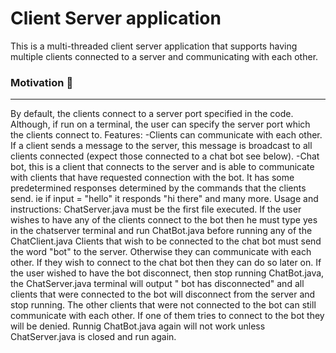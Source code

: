 # Client Server application
This is a multi-threaded client server application that supports having multiple clients connected to a server and communicating with each other.

### Motivation :rocket:
------------------
By default, the clients connect to a server port specified in the code. Although, if run on a terminal, the user can specify the server port which the clients connect to. 
Features:
-Clients can communicate with each other. If a client sends a message to the server, this message is broadcast to all clients connected (expect those connected to a chat bot see below).
-Chat bot, this is a client that connects to the server and is able to communicate with clients that have requested connection with the bot. It has some predetermined responses determined by the commands that the clients send. ie if input = "hello" it responds "hi there" and many more. 
Usage and instructions:
ChatServer.java must be the first file executed.
If the user wishes to have any of the clients connect to the bot then he must type yes in the chatserver terminal and run ChatBot.java before running any of the ChatClient.java
Clients that wish to be connected to the chat bot must send the word "bot" to the server. Otherwise they can communicate with each other. If they wish to connect to the chat bot then they can do so later on.
If the user wished to have the bot disconnect, then stop running ChatBot.java, the ChatServer.java terminal will output " bot has disconnected" and all clients that were connected to the bot will disconnect from the server and stop running. The other clients that were not connected to the bot can still communicate with each other. If one of them tries to connect to the bot they will be denied. Runnig ChatBot.java again will not work unless ChatServer.java is closed and run again. 
